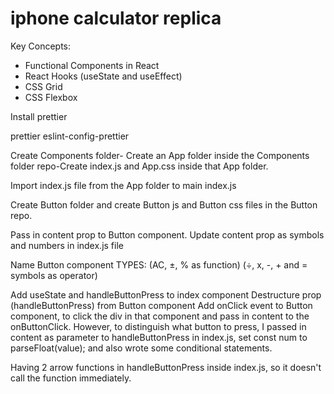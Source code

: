 <h1>
<strong>iphone calculator replica</strong>
</h1>

Key Concepts:
- Functional Components in React
- React Hooks (useState and useEffect)
- CSS Grid
- CSS Flexbox

Install prettier

prettier eslint-config-prettier

Create Components folder- Create an App folder inside the Components folder repo-Create index.js and App.css inside that App folder.

Import index.js file from the App folder to main index.js

Create Button folder and create Button js and Button css files in the Button repo.

Pass in content prop to Button component. Update content prop as symbols and numbers in index.js file

Name Button component TYPES: (AC, ±, % as function) (÷, x, -, + and = symbols as operator)

Add useState and handleButtonPress to index component
Destructure prop (handleButtonPress) from Button component
Add onClick event to Button component, to click the div in that component and pass in content to the onButtonClick. However, to distinguish what button to press, I passed in content as parameter to handleButtonPress in index.js, set const num to parseFloat(value); and also wrote some conditional statements.

Having 2 arrow functions in handleButtonPress inside index.js, so it doesn't call the function immediately.